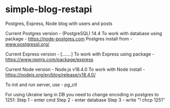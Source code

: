 # simple-blog-restapi
Postgres, Express, Node blog with users and posts


Current Postgres version - (PostgreSQL) 14.4
To work with database using package - https://node-postgres.com
Postgres install from - www.postgresql.org/

Current Express version - [.......]
To work with Express using package - https://www.npmjs.com/package/express

Current Node version - Node.js v18.4.0
To work with Node install - https://nodejs.org/en/blog/release/v18.4.0/


To init and run server, use - pg_ctl


For using Ukraine lang in DB you need to change encoding in postgres to 1251:
Step 1 - enter cmd
Step 2 - enter database
Step 3 - write "\! chcp 1251"
